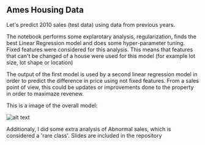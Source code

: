 ## Ames Housing Data

Let's predict 2010 sales (test data) using data from previous years.

The notebook performs some explarotary analysis, regularization, finds the best Linear Regression model and does some hyper-parameter tuning. Fixed features were considered for this analysis. This means that features that can't be changed of a house were used for this model (for example lot size, lot shape or location)

The output of the first model is used by a second linear regression model in order to predict the difference in price using not fixed features. From a sales point of view, this could be updates or improvements done to the property in order to maximaze revenew.

This is a image of the overall model:

![alt text](https://raw.github.com/rickyca/Housing-Data/master/model.png)

Additionaly, I did some extra analysis of Abnormal sales, which is considered a 'rare class'. Slides are included in the repository
